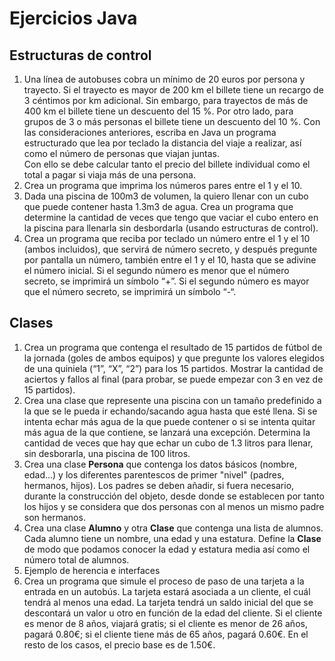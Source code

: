 # Ejercicios Java
## Estructuras de control
1. Una línea de autobuses cobra un mínimo de 20 euros por persona y trayecto. Si el trayecto es mayor de 200 km el billete tiene un recargo de 3 céntimos por km adicional. Sin embargo, para trayectos de más de 400 km el billete tiene un descuento del 15 %. Por otro lado, para grupos de 3 o más personas el billete tiene un descuento del 10 %. Con las consideraciones anteriores, escriba en Java un programa estructurado que lea por teclado la distancia del viaje a realizar, así como el número de personas que viajan juntas.<br>
Con ello se debe calcular tanto el precio del billete individual como el total a pagar si viaja más de una persona.
1. Crea un programa que imprima los números pares entre el 1 y el 10.
1. Dada una piscina de 100m3 de volumen, la quiero llenar con un cubo que puede contener hasta 1.3m3 de agua. Crea un programa que determine la cantidad de veces que tengo que vaciar el cubo entero en la piscina para llenarla sin desbordarla (usando estructuras de control).
1. Crea un programa que reciba por teclado un número entre el 1 y el 10 (ambos incluidos), que servirá de número secreto, y después pregunte por pantalla un número, también entre el 1 y el 10, hasta que se adivine el número inicial. Si el segundo número es menor que el número secreto, se imprimirá un símbolo “+”. Si el segundo número es mayor que el número secreto, se imprimirá un símbolo “-“.
## Clases
1. Crea un programa que contenga el resultado de 15 partidos de fútbol de la jornada (goles de ambos equipos) y que pregunte los valores elegidos de una quiniela (“1”, “X”, “2”) para los 15 partidos. Mostrar la cantidad de aciertos y fallos al final (para probar, se puede empezar con 3 en vez de 15 partidos).
1. Crea una clase que represente una piscina con un tamaño predefinido a la que se le pueda ir echando/sacando agua hasta que esté llena. Si se intenta echar más agua de la que puede contener o si se intenta quitar más agua de la que contiene, se lanzará una excepción. Determina la cantidad de veces que hay que echar un cubo de 1.3 litros para llenar, sin desborarla, una piscina de 100 litros.
1. Crea una clase **Persona** que contenga los datos básicos (nombre, edad...) y los diferentes parentescos de primer "nivel" (padres, hermanos, hijos). Los padres se deben añadir, si fuera necesario, durante la construcción del objeto, desde donde se establecen por tanto los hijos y se considera que dos personas con al menos un mismo padre son hermanos.
1. Crea una clase **Alumno** y otra **Clase** que contenga una lista de alumnos. Cada alumno tiene un nombre, una edad y una estatura. Define la **Clase** de modo que podamos conocer la edad y estatura media así como el número total de alumnos.
1. Ejemplo de herencia e interfaces
1. Crea un programa que simule el proceso de paso de una tarjeta a la entrada en un autobús. La tarjeta estará asociada a un cliente, el cuál tendrá al menos una edad. La tarjeta tendrá un saldo inicial del que se descontará un valor u otro en función de la edad del cliente. Si el cliente es menor de 8 años, viajará gratis; si el cliente es menor de 26 años, pagará 0.80€; si el cliente tiene más de 65 años, pagará 0.60€. En el resto de los casos, el precio base es de 1.50€.